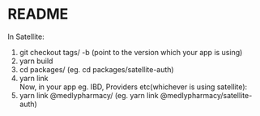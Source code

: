 # README
In Satellite:
1. git checkout tags/<tag> -b <branch> (point to the version which your app is using)
2. yarn build
3. cd packages/<package-name> (eg. cd packages/satellite-auth)
4. yarn link <br />
Now, in your app eg. IBD, Providers etc(whichever is using satellite):
5. yarn link @medlypharmacy/<library-name> (eg. yarn link @medlypharmacy/satellite-auth)

